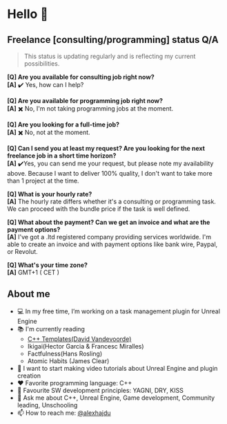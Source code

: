 # Hello 🖖

## Freelance [consulting/programming] status Q/A

> This status is updating regularly and is reflecting my current possibilities.

__[Q] Are you available for consulting job right now?__<br>
__[A]__ ✔️ Yes, how can I help?

__[Q] Are you available for programming job right now?__<br>
__[A]__ ✖️ No, I'm not taking programming jobs at the moment.

__[Q] Are you looking for a full-time job?__<br>
__[A]__ ✖️ No, not at the moment.

__[Q] Can I send you at least my request? Are you looking for the next freelance job in a short time horizon?__<br>
__[A]__ ✔️Yes, you can send me your request, but please note my availability above. Because I want to deliver 100% quality, I don't want to take more than 1 project at the time.

__[Q] What is your hourly rate?__<br>
__[A]__ The hourly rate differs whether it's a consulting or programming task. We can proceed with the bundle price if the task is well defined.

__[Q] What about the payment? Can we get an invoice and what are the payment options?__<br>
__[A]__ I've got a .ltd registered company providing services worldwide. I'm able to create an invoice and with payment options like bank wire, Paypal, or Revolut.

__[Q] What's your time zone?__<br>
__[A]__ GMT+1 ( CET )

## About me

- 💻 In my free time, I’m working on a task management plugin for Unreal Engine
- 📚 I'm currently reading 
  - [C++ Templates(David Vandevoorde)](https://amzn.to/2ZEOJKV)
  - Ikigai(Hector Garcia & Francesc Miralles)
  - Factfulness(Hans Rosling)
  - Atomic Habits (James Clear)
- 🎤 I want to start making video tutorials about Unreal Engine and plugin creation
- ❤️ Favorite programming language: C++
- 📜 Favourite SW development principles: YAGNI, DRY, KISS
- 💬 Ask me about C++, Unreal Engine, Game development, Community leading, Unschooling
- 📫 How to reach me: [@alexhajdu](https://twitter.com/alexhajdu)
